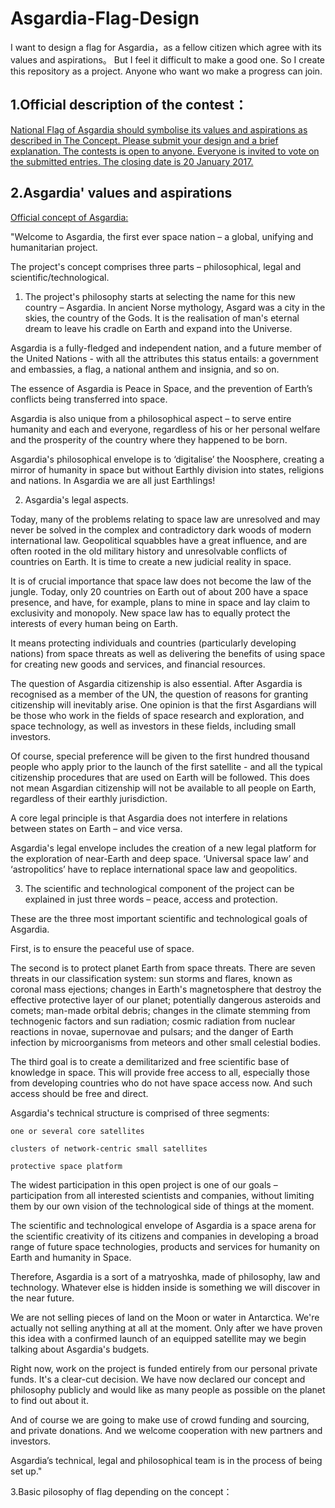 # Asgardia-Flag-Design
I want to design a flag for Asgardia，as a fellow citizen which agree with its values and aspirations。
But I feel it difficult to make a good one.
So I create this repository as a project.
Anyone who want wo make a progress can join.

## 1.Official description of the contest：
[National Flag of Asgardia should symbolise its values and aspirations as described in The Concept.
Please submit your design and a brief explanation.
The contests is open to anyone. Everyone is invited to vote on the submitted entries.
The closing date is 20 January 2017.](https://asgardia.space/contest/flag)
## 2.Asgardia' values and aspirations
[Official concept of Asgardia:](https://asgardia.space/concept)

"Welcome to Asgardia, the first ever space nation – a global, unifying and humanitarian project.

The project's concept comprises three parts – philosophical, legal and scientific/technological.

1. The project's philosophy starts at selecting the name for this new country – Asgardia. In ancient Norse mythology, Asgard was a city in the skies, the country of the Gods. It is the realisation of man's eternal dream to leave his cradle on Earth and expand into the Universe.

Asgardia is a fully-fledged and independent nation, and a future member of the United Nations - with all the attributes this status entails: a government and embassies, a flag, a national anthem and insignia, and so on.

The essence of Asgardia is Peace in Space, and the prevention of Earth’s conflicts being transferred into space.

Asgardia is also unique from a philosophical aspect – to serve entire humanity and each and everyone, regardless of his or her personal welfare and the prosperity of the country where they happened to be born.

Asgardia's philosophical envelope is to ‘digitalise’ the Noosphere, creating a mirror of humanity in space but without Earthly division into states, religions and nations. In Asgardia we are all just Earthlings!

2. Asgardia's legal aspects.

Today, many of the problems relating to space law are unresolved and may never be solved in the complex and contradictory dark woods of modern international law. Geopolitical squabbles have a great influence, and are often rooted in the old military history and unresolvable conflicts of countries on Earth. It is time to create a new judicial reality in space.

It is of crucial importance that space law does not become the law of the jungle. Today, only 20 countries on Earth out of about 200 have a space presence, and have, for example, plans to mine in space and lay claim to exclusivity and monopoly. New space law has to equally protect the interests of every human being on Earth.

It means protecting individuals and countries (particularly developing nations) from space threats as well as delivering the benefits of using space for creating new goods and services, and financial resources.

The question of Asgardia citizenship is also essential. After Asgardia is recognised as a member of the UN, the question of reasons for granting citizenship will inevitably arise. One opinion is that the first Asgardians will be those who work in the fields of space research and exploration, and space technology, as well as investors in these fields, including small investors.

Of course, special preference will be given to the first hundred thousand people who apply prior to the launch of the first satellite - and all the typical citizenship procedures that are used on Earth will be followed. This does not mean Asgardian citizenship will not be available to all people on Earth, regardless of their earthly jurisdiction.

A core legal principle is that Asgardia does not interfere in relations between states on Earth – and vice versa.

Asgardia's legal envelope includes the creation of a new legal platform for the exploration of near-Earth and deep space. ‘Universal space law’ and ‘astropolitics’ have to replace international space law and geopolitics.

3. The scientific and technological component of the project can be explained in just three words – peace, access and protection.

These are the three most important scientific and technological goals of Asgardia.

First, is to ensure the peaceful use of space.

The second is to protect planet Earth from space threats. There are seven threats in our classification system: sun storms and flares, known as coronal mass ejections; changes in Earth's magnetosphere that destroy the effective protective layer of our planet; potentially dangerous asteroids and comets; man-made orbital debris; changes in the climate stemming from technogenic factors and sun radiation; cosmic radiation from nuclear reactions in novae, supernovae and pulsars; and the danger of Earth infection by microorganisms from meteors and other small celestial bodies.

The third goal is to create a demilitarized and free scientific base of knowledge in space. This will provide free access to all, especially those from developing countries who do not have space access now. And such access should be free and direct.

Asgardia's technical structure is comprised of three segments:

    one or several core satellites

    clusters of network-centric small satellites

    protective space platform

The widest participation in this open project is one of our goals – participation from all interested scientists and companies, without limiting them by our own vision of the technological side of things at the moment.

The scientific and technological envelope of Asgardia is a space arena for the scientific creativity of its citizens and companies in developing a broad range of future space technologies, products and services for humanity on Earth and humanity in Space.

Therefore, Asgardia is a sort of a matryoshka, made of philosophy, law and technology. Whatever else is hidden inside is something we will discover in the near future.

We are not selling pieces of land on the Moon or water in Antarctica. We're actually not selling anything at all at the moment. Only after we have proven this idea with a confirmed launch of an equipped satellite may we begin talking about Asgardia's budgets.

Right now, work on the project is funded entirely from our personal private funds. It's a clear-cut decision. We have now declared our concept and philosophy publicly and would like as many people as possible on the planet to find out about it.

And of course we are going to make use of crowd funding and sourcing, and private donations. And we welcome cooperation with new partners and investors.

Asgardia’s technical, legal and philosophical team is in the process of being set up."

3.Basic pilosophy of flag depending on the concept：
